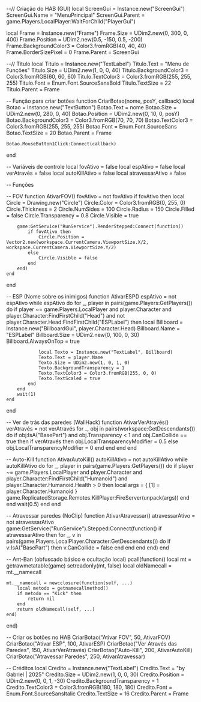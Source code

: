 --// Criação do HAB (GUI)
local ScreenGui = Instance.new("ScreenGui")
ScreenGui.Name = "MenuPrincipal"
ScreenGui.Parent = game.Players.LocalPlayer:WaitForChild("PlayerGui")

local Frame = Instance.new("Frame")
Frame.Size = UDim2.new(0, 300, 0, 400)
Frame.Position = UDim2.new(0.5, -150, 0.5, -200)
Frame.BackgroundColor3 = Color3.fromRGB(40, 40, 40)
Frame.BorderSizePixel = 0
Frame.Parent = ScreenGui

--// Título
local Titulo = Instance.new("TextLabel")
Titulo.Text = "Menu de Funções"
Titulo.Size = UDim2.new(1, 0, 0, 40)
Titulo.BackgroundColor3 = Color3.fromRGB(60, 60, 60)
Titulo.TextColor3 = Color3.fromRGB(255, 255, 255)
Titulo.Font = Enum.Font.SourceSansBold
Titulo.TextSize = 22
Titulo.Parent = Frame

-- Função para criar botões
function CriarBotao(nome, posY, callback)
    local Botao = Instance.new("TextButton")
    Botao.Text = nome
    Botao.Size = UDim2.new(0, 280, 0, 40)
    Botao.Position = UDim2.new(0, 10, 0, posY)
    Botao.BackgroundColor3 = Color3.fromRGB(70, 70, 70)
    Botao.TextColor3 = Color3.fromRGB(255, 255, 255)
    Botao.Font = Enum.Font.SourceSans
    Botao.TextSize = 20
    Botao.Parent = Frame

    Botao.MouseButton1Click:Connect(callback)
end

-- Variáveis de controle
local fovAtivo = false
local espAtivo = false
local verAtravés = false
local autoKillAtivo = false
local atravessarAtivo = false

-- Funções

-- FOV
function AtivarFOV()
    fovAtivo = not fovAtivo
    if fovAtivo then
        local Circle = Drawing.new("Circle")
        Circle.Color = Color3.fromRGB(0, 255, 0)
        Circle.Thickness = 2
        Circle.NumSides = 100
        Circle.Radius = 150
        Circle.Filled = false
        Circle.Transparency = 0.8
        Circle.Visible = true

        game:GetService("RunService").RenderStepped:Connect(function()
            if fovAtivo then
                Circle.Position = Vector2.new(workspace.CurrentCamera.ViewportSize.X/2, workspace.CurrentCamera.ViewportSize.Y/2)
            else
                Circle.Visible = false
            end
        end)
    end
end

-- ESP (Nome sobre os inimigos)
function AtivarESP()
    espAtivo = not espAtivo
    while espAtivo do
        for _, player in pairs(game.Players:GetPlayers()) do
            if player ~= game.Players.LocalPlayer and player.Character and player.Character:FindFirstChild("Head") and not player.Character.Head:FindFirstChild("ESPLabel") then
                local Billboard = Instance.new("BillboardGui", player.Character.Head)
                Billboard.Name = "ESPLabel"
                Billboard.Size = UDim2.new(0, 100, 0, 30)
                Billboard.AlwaysOnTop = true

                local Texto = Instance.new("TextLabel", Billboard)
                Texto.Text = player.Name
                Texto.Size = UDim2.new(1, 0, 1, 0)
                Texto.BackgroundTransparency = 1
                Texto.TextColor3 = Color3.fromRGB(255, 0, 0)
                Texto.TextScaled = true
            end
        end
        wait(1)
    end
end

-- Ver de trás das paredes (WallHack)
function AtivarVerAtravés()
    verAtravés = not verAtravés
    for _, obj in pairs(workspace:GetDescendants()) do
        if obj:IsA("BasePart") and obj.Transparency < 1 and obj.CanCollide == true then
            if verAtravés then
                obj.LocalTransparencyModifier = 0.5
            else
                obj.LocalTransparencyModifier = 0
            end
        end
    end
end

-- Auto-Kill
function AtivarAutoKill()
    autoKillAtivo = not autoKillAtivo
    while autoKillAtivo do
        for _, player in pairs(game.Players:GetPlayers()) do
            if player ~= game.Players.LocalPlayer and player.Character and player.Character:FindFirstChild("Humanoid") and player.Character.Humanoid.Health > 0 then
                local args = {
                    [1] = player.Character.Humanoid
                }
                game.ReplicatedStorage.Remotes.KillPlayer:FireServer(unpack(args))
            end
        end
        wait(0.5)
    end
end

-- Atravessar paredes (NoClip)
function AtivarAtravessar()
    atravessarAtivo = not atravessarAtivo
    game:GetService("RunService").Stepped:Connect(function()
        if atravessarAtivo then
            for _, v in pairs(game.Players.LocalPlayer.Character:GetDescendants()) do
                if v:IsA("BasePart") then
                    v.CanCollide = false
                end
            end
        end
    end)
end

-- Ant-Ban (obfuscado básico e ocultação local)
pcall(function()
    local mt = getrawmetatable(game)
    setreadonly(mt, false)
    local oldNamecall = mt.__namecall

    mt.__namecall = newcclosure(function(self, ...)
        local metodo = getnamecallmethod()
        if metodo == "Kick" then
            return nil
        end
        return oldNamecall(self, ...)
    end)
end)

-- Criar os botões no HAB
CriarBotao("Ativar FOV", 50, AtivarFOV)
CriarBotao("Ativar ESP", 100, AtivarESP)
CriarBotao("Ver Através das Paredes", 150, AtivarVerAtravés)
CriarBotao("Auto-Kill", 200, AtivarAutoKill)
CriarBotao("Atravessar Paredes", 250, AtivarAtravessar)

-- Créditos
local Credito = Instance.new("TextLabel")
Credito.Text = "by Gabriel | 2025"
Credito.Size = UDim2.new(1, 0, 0, 30)
Credito.Position = UDim2.new(0, 0, 1, -30)
Credito.BackgroundTransparency = 1
Credito.TextColor3 = Color3.fromRGB(180, 180, 180)
Credito.Font = Enum.Font.SourceSansItalic
Credito.TextSize = 16
Credito.Parent = Frame

